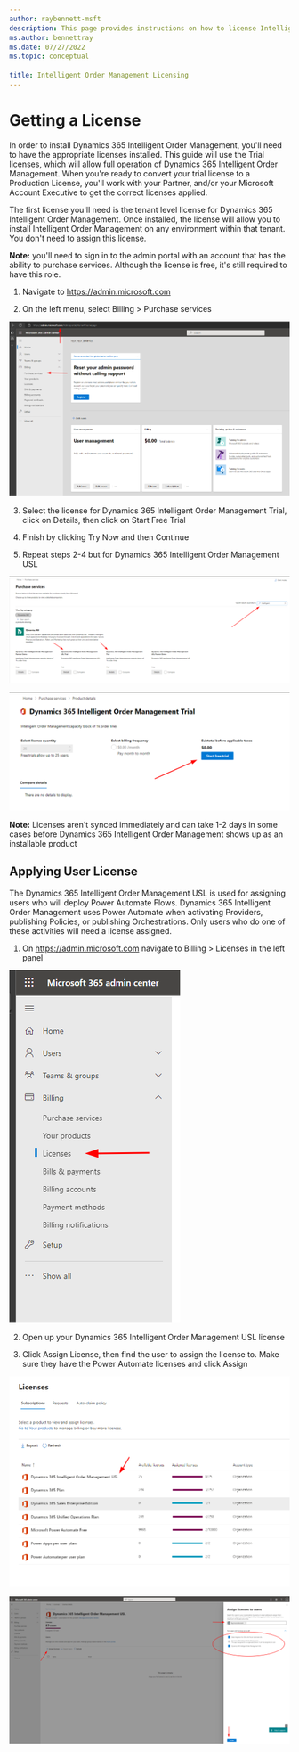```yaml
---
author: raybennett-msft
description: This page provides instructions on how to license Intelligent Order Management
ms.author: bennettray
ms.date: 07/27/2022
ms.topic: conceptual

title: Intelligent Order Management Licensing
---
```

# Getting a License

In order to install Dynamics 365 Intelligent Order Management, you'll
need to have the appropriate licenses installed. This guide will use the
Trial licenses, which will allow full operation of Dynamics 365
Intelligent Order Management. When you're ready to convert your trial license to a
Production License, you'll work with your Partner, and/or your
Microsoft Account Executive to get the correct licenses applied.

The first license you'll need is the tenant level license for Dynamics
365 Intelligent Order Management. Once installed, the license will allow you to
install Intelligent Order Management on any environment within that
tenant. You don't need to assign this license.

**Note:** you'll need to sign in to the admin portal with an account
that has the ability to purchase services. Although the license is free,
it's still required to have this role.

1.  Navigate to <https://admin.microsoft.com>

2.  On the left menu, select Billing \> Purchase services

![Screenshot showing Billing, Purchase services navigation.](./media/licensing-iom1.png)

3.  Select the license for Dynamics 365 Intelligent Order Management
    Trial, click on Details, then click on Start Free Trial

4.  Finish by clicking Try Now and then Continue

5.  Repeat steps 2-4 but for Dynamics 365 Intelligent Order Management
    USL

![Screenshot showing both licenses](./media/licensing-iom2.png)

![Screenshot showing Start Free Trial button click.](./media/licensing-iom3.png)

**Note:** Licenses aren't synced immediately and can take 1-2 days in
some cases before Dynamics 365 Intelligent Order Management shows up as
an installable product

## Applying User License

The Dynamics 365 Intelligent Order Management USL is used for assigning
users who will deploy Power Automate Flows. Dynamics 365 Intelligent
Order Management uses Power Automate when activating Providers,
publishing Policies, or publishing Orchestrations. Only users who do one
of these activities will need a license assigned.

1.  On <https://admin.microsoft.com> navigate to Billing \> Licenses in
    the left panel

![Screenshot showing navigation to Billing, Licenses](./media/licensing-iom4.png)

2.  Open up your Dynamics 365 Intelligent Order Management USL license

3.  Click Assign License, then find the user to assign the license to.
    Make sure they have the Power Automate licenses and click Assign

![Screenshot showing USL to select.](./media/licensing-iom5.png)

![Screenshot showing options for applying user license.](./media/licensing-iom6.png)
